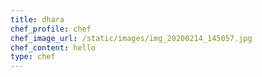 ```yaml
---
title: dhara
chef_profile: chef
chef_image_url: /static/images/img_20200214_145057.jpg
chef_content: hello
type: chef
---
```

